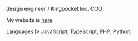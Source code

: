 design engineer / Kingpocket Inc. COO<br />

My website is [here](https://izuku.tech)

Languages ▷  JavaScript, TypeScript, PHP, Python,


